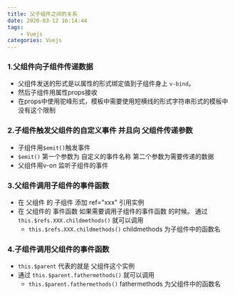 ```yaml
---
title: 父子组件之间的关系
date: 2020-03-12 16:14:44
tags: 
    - Vuejs
categories: Vuejs
---
```


### 1.父组件向子组件传递数据

- 父组件发送的形式是以属性的形式绑定值到子组件身上 `v-bind`。
- 然后子组件用属性props接收
- 在props中使用驼峰形式，模板中需要使用短横线的形式字符串形式的模板中没有这个限制

### 2.子组件触发父组件的自定义事件 并且向 父组件传递参数

- 子组件用`$emit()`触发事件
- `$emit()`  第一个参数为 自定义的事件名称     第二个参数为需要传递的数据
- 父组件用v-on 监听子组件的事件

### 3.父组件调用子组件的事件函数

- 在 父组件 的 子组件 添加 ref="xxx" 引用实例
- 在 父组件的 事件函数 如果需要调用子组件的事件函数 的时候。 通过 `this.$refs.XXX.childmethods()` 就可以调用
  - `this.$refs.XXX.childmethods()`  childmethods 为子组件中的函数名

### 4.子组件调用父组件的事件函数

- `this.$parent` 代表的就是 父组件这个实例
- 通过 `this.$parent.fathermethods()` 就可以调用
  - `this.$parent.fathermethods()`   fathermethods 为父组件中的函数名

